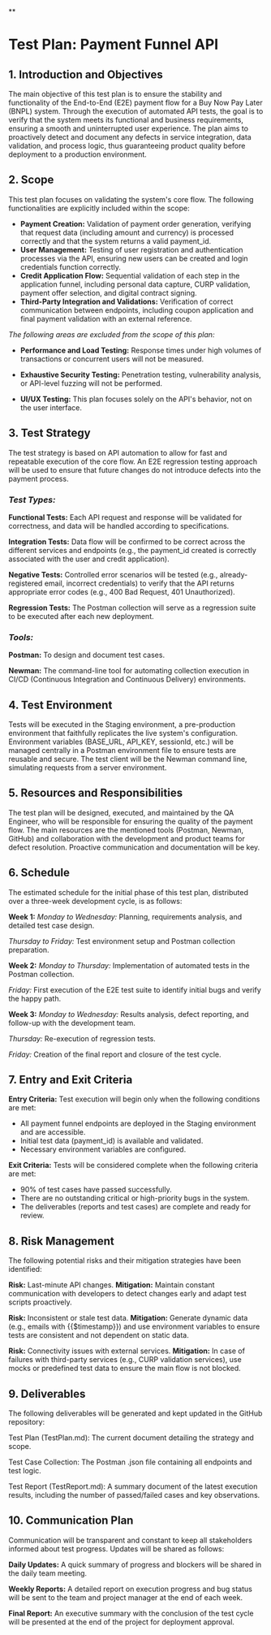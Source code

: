 
**

# Test Plan: Payment Funnel API

## **1. Introduction and Objectives**

The main objective of this test plan is to ensure the stability and functionality of the End-to-End (E2E) payment flow for a Buy Now Pay Later (BNPL) system. Through the execution of automated API tests, the goal is to verify that the system meets its functional and business requirements, ensuring a smooth and uninterrupted user experience. The plan aims to proactively detect and document any defects in service integration, data validation, and process logic, thus guaranteeing product quality before deployment to a production environment.

## **2. Scope**

This test plan focuses on validating the system's core flow. The following functionalities are explicitly included within the scope:

 - **Payment Creation:** Validation of payment order generation, verifying that request data (including amount and currency) is
   processed correctly and that the system returns a valid payment_id.
 - **User Management:** Testing of user registration and authentication processes via the API, ensuring new users can be created and login
   credentials function correctly.
 - **Credit Application Flow:** Sequential validation of each step in the application funnel, including personal data capture, CURP
   validation, payment offer selection, and digital contract signing.
 - **Third-Party Integration and Validations:** Verification of correct communication between endpoints, including coupon application and
   final payment validation with an external reference.

*The following areas are excluded from the scope of this plan:*

 - **Performance and Load Testing:** Response times under high volumes of transactions or concurrent users will not be measured.

 - **Exhaustive Security Testing:** Penetration testing, vulnerability analysis, or API-level fuzzing will not be performed.

 - **UI/UX Testing:** This plan focuses solely on the API's behavior, not on the user interface.


## **3. **Test Strategy****

The test strategy is based on API automation to allow for fast and repeatable execution of the core flow. An E2E regression testing approach will be used to ensure that future changes do not introduce defects into the payment process.

### ***Test Types:***

**Functional Tests:** Each API request and response will be validated for correctness, and data will be handled according to specifications.

**Integration Tests:** Data flow will be confirmed to be correct across the different services and endpoints (e.g., the payment_id created is correctly associated with the user and credit application).

**Negative Tests:** Controlled error scenarios will be tested (e.g., already-registered email, incorrect credentials) to verify that the API returns appropriate error codes (e.g., 400 Bad Request, 401 Unauthorized).

**Regression Tests:** The Postman collection will serve as a regression suite to be executed after each new deployment.

### ***Tools:***

**Postman:** To design and document test cases.

**Newman:** The command-line tool for automating collection execution in CI/CD (Continuous Integration and Continuous Delivery) environments.

## **4. Test Environment**

Tests will be executed in the Staging environment, a pre-production environment that faithfully replicates the live system's configuration. Environment variables (BASE_URL, API_KEY, sessionId, etc.) will be managed centrally in a Postman environment file to ensure tests are reusable and secure. The test client will be the Newman command line, simulating requests from a server environment.

## **5. Resources and Responsibilities**

The test plan will be designed, executed, and maintained by the QA Engineer, who will be responsible for ensuring the quality of the payment flow. The main resources are the mentioned tools (Postman, Newman, GitHub) and collaboration with the development and product teams for defect resolution. Proactive communication and documentation will be key.

## **6. Schedule**

The estimated schedule for the initial phase of this test plan, distributed over a three-week development cycle, is as follows:

**Week 1:**
*Monday to Wednesday:* Planning, requirements analysis, and detailed test case design.

*Thursday to Friday:* Test environment setup and Postman collection preparation.

**Week 2:**
*Monday to Thursday:* Implementation of automated tests in the Postman collection.

*Friday:* First execution of the E2E test suite to identify initial bugs and verify the happy path.

**Week 3:**
*Monday to Wednesday:* Results analysis, defect reporting, and follow-up with the development team.

*Thursday:* Re-execution of regression tests.

*Friday:* Creation of the final report and closure of the test cycle.

## **7. Entry and Exit Criteria**

**Entry Criteria:** Test execution will begin only when the following conditions are met:

 - All payment funnel endpoints are deployed in the Staging environment
   and are accessible.
 - Initial test data (payment_id) is available and validated.
 - Necessary environment variables are configured.

**Exit Criteria:** Tests will be considered complete when the following criteria are met:

 - 90% of test cases have passed successfully.
 - There are no outstanding critical or high-priority bugs in the
   system.
 - The deliverables (reports and test cases) are complete and ready for
   review.

## 8. Risk Management

The following potential risks and their mitigation strategies have been identified:

**Risk:** Last-minute API changes.
**Mitigation:** Maintain constant communication with developers to detect changes early and adapt test scripts proactively.

**Risk:** Inconsistent or stale test data.
**Mitigation:** Generate dynamic data (e.g., emails with {{$timestamp}}) and use environment variables to ensure tests are consistent and not dependent on static data.

**Risk:** Connectivity issues with external services.
**Mitigation:** In case of failures with third-party services (e.g., CURP validation services), use mocks or predefined test data to ensure the main flow is not blocked.

## 9. Deliverables

The following deliverables will be generated and kept updated in the GitHub repository:

Test Plan (TestPlan.md): The current document detailing the strategy and scope.

Test Case Collection: The Postman .json file containing all endpoints and test logic.

Test Report (TestReport.md): A summary document of the latest execution results, including the number of passed/failed cases and key observations.

## 10. Communication Plan

Communication will be transparent and constant to keep all stakeholders informed about test progress. Updates will be shared as follows:

**Daily Updates:** A quick summary of progress and blockers will be shared in the daily team meeting.

**Weekly Reports:** A detailed report on execution progress and bug status will be sent to the team and project manager at the end of each week.

**Final Report:** An executive summary with the conclusion of the test cycle will be presented at the end of the project for deployment approval.
